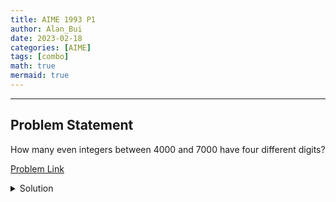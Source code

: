 ```yaml
---
title: AIME 1993 P1    
author: Alan_Bui    
date: 2023-02-18
categories: [AIME]
tags: [combo]
math: true    
mermaid: true  
---
```


---
## Problem Statement

How many even integers between 4000 and 7000 have four different digits?

[Problem Link](https://artofproblemsolving.com/wiki/index.php/1993_AIME_Problems/Problem_1)

<details>
<summary> Solution </summary>

$$\text{Case 1: Number starts with 5}$$

$$\text{There are 5 options for the last digit, a number from {0, 2, 4, 6, 8}}$$

$$\text{There are then P(8, 2) options for the last two digits}$$

$$\therefore 5 \times 8 \times 7 = 280 \text{ possible numbers in this case.}$$

$$\text{Case 2: Number starts with 4}$$

$$\text{There are 4 options for the last digit, a number from {0, 2, 6, 8}}$$

$$\text{There are then P(8, 2) options for the last two digits}$$

$$\therefore 4 \times 8 \times 7 = 224 \text{ possible numbers in this case.}$$

$$\text{Case 3: Number starts with 6}$$

$$\text{There are 4 options for the last digit, a number from {0, 2, 4, 8}}$$

$$\text{There are then P(8, 2) options for the last two digits}$$

$$\therefore 4 \times 8 \times 7 = 224 \text{ possible numbers in this case.}$$

$$\therefore \text{ there are } 280 + 224 + 224 \text{ even integers between 4000 and 7000 that have four different digits.}$$

</details>